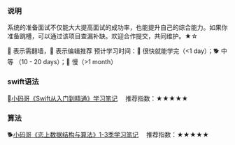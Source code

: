 ### 说明
系统的准备面试不仅能大大提高面试的成功率，也能提升自己的综合能力。如果你准备跳槽，可以通过该项目查漏补缺。欢迎合作提交，共同维护。★☆

🚧 表示需翻墙，🌟 表示编辑推荐
预计学习时间：🐎 很快就能学完（<1 day）；🐕 中等 （10 - 20 days）；🐢 慢（>1 month）

### swift语法
🐢[小码哥《Swift从入门到精通》学习笔记](https://www.cnblogs.com/tzsh1007/category/1511704.html)&emsp; 推荐指数：★★★★★


### 算法
🐕[小码哥《恋上数据结构与算法》1-3季学习笔记](https://github.com/rogertan30/Love-Leetcode)&emsp; 推荐指数：★★★★★

